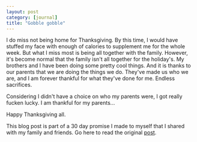 ```yaml
---
layout: post
category: [journal]
title: "Gobble gobble"
---
```


I do miss not being home for Thanksgiving. By this time, I would have stuffed my face with enough of calories to supplement me for the whole week. But what I miss most is being all together with the family. However, it's become normal that the family isn't all together for the holiday's. My brothers and I have been doing some pretty cool things. And it is thanks to our parents that we are doing the things we do. They've made us who we are, and I am forever thankful for what they've done for me. Endless sacrifices. 

Considering I didn't have a choice on who my parents were, I got really fucken lucky. I am thankful for my parents...

Happy Thanksgiving all. 


This blog post is part of a 30 day promise I made to myself that I shared with my family and friends. Go here to read the original <a href="/journal/2011/11/03/art-of-accountability.html">post</a>.